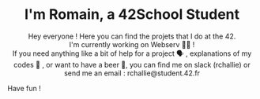 <h1 align="center">I'm Romain, a 42School Student </h1>
<p align="center">Hey everyone ! Here you can find the projets that I do at the 42. <br>
I'm currently working on Webserv 👨‍💻 ! <br>
If you need anything like a bit of help for a project 🗣️ , explanations of my codes 💬 , or want to have a beer 🍻, you can find me on slack (rchallie) or send me an email : rchallie@student.42.fr
</p>
Have fun !
